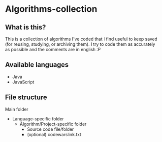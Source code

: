 # Algorithms-collection

## What is this?
This is a collection of algorithms I've coded that I find useful to keep saved (for reusing, studying, or archiving them).
I try to code them as accurately as possible and the comments are in english :P

## Available languages
- Java
- JavaScript

## File structure
Main folder
- Language-specific folder
  - Algorithm/Project-specific folder
    - Source code file/folder
    - (optional) codewarslink.txt
